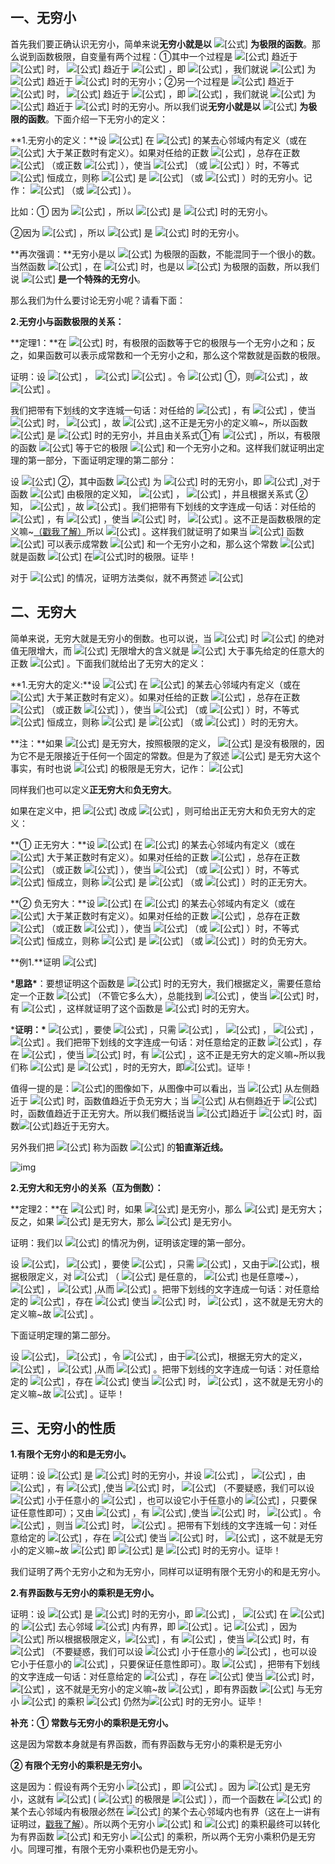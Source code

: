 ## 一、无穷小

首先我们要正确认识无穷小，简单来说**无穷小就是以** ![[公式]](https://www.zhihu.com/equation?tex=0) **为极限的函数**。那么说到函数极限，自变量有两个过程：①其中一个过程是 ![[公式]](https://www.zhihu.com/equation?tex=x) 趋近于 ![[公式]](https://www.zhihu.com/equation?tex=x_0) 时， ![[公式]](https://www.zhihu.com/equation?tex=f%28x%29) 趋近于 ![[公式]](https://www.zhihu.com/equation?tex=0) ，即 ![[公式]](https://www.zhihu.com/equation?tex=%5Clim%5Climits_%7Bx%5Cto+x_0%7Df%28x%29%3D0) ，我们就说 ![[公式]](https://www.zhihu.com/equation?tex=f%28x%29) 为 ![[公式]](https://www.zhihu.com/equation?tex=x) 趋近于 ![[公式]](https://www.zhihu.com/equation?tex=x_0+) 时的无穷小；②另一个过程是 ![[公式]](https://www.zhihu.com/equation?tex=x) 趋近于 ![[公式]](https://www.zhihu.com/equation?tex=%5Cinfty) 时， ![[公式]](https://www.zhihu.com/equation?tex=f%28x%29) 趋近于 ![[公式]](https://www.zhihu.com/equation?tex=0) ，即 ![[公式]](https://www.zhihu.com/equation?tex=%5Clim%5Climits_%7Bx%5Cto+%5Cinfty%7Df%28x%29%3D0) ，我们就说 ![[公式]](https://www.zhihu.com/equation?tex=f%28x%29) 为 ![[公式]](https://www.zhihu.com/equation?tex=x) 趋近于 ![[公式]](https://www.zhihu.com/equation?tex=%5Cinfty+) 时的无穷小。所以我们说**无穷小就是以** ![[公式]](https://www.zhihu.com/equation?tex=0) **为极限的函数**。下面介绍一下无穷小的定义：

**1.无穷小的定义：**设 ![[公式]](https://www.zhihu.com/equation?tex=f%28x%29) 在 ![[公式]](https://www.zhihu.com/equation?tex=x_0) 的某去心邻域内有定义（或在 ![[公式]](https://www.zhihu.com/equation?tex=%7Cx%7C) 大于某正数时有定义）。如果对任给的正数 ![[公式]](https://www.zhihu.com/equation?tex=%5Cvarepsilon) ，总存在正数 ![[公式]](https://www.zhihu.com/equation?tex=%5Cdelta) （或正数 ![[公式]](https://www.zhihu.com/equation?tex=X) ），使当 ![[公式]](https://www.zhihu.com/equation?tex=0%3C%7Cx-x_0%7C%3C%5Cdelta) （或 ![[公式]](https://www.zhihu.com/equation?tex=%7Cx%7C%3EX) ）时，不等式 ![[公式]](https://www.zhihu.com/equation?tex=%7Cf%28x%29-0%7C%3D%7Cf%28x%29%7C%3C%5Cvarepsilon) 恒成立，则称 ![[公式]](https://www.zhihu.com/equation?tex=f%28x%29) 是 ![[公式]](https://www.zhihu.com/equation?tex=x%5Cto+x_0) （或 ![[公式]](https://www.zhihu.com/equation?tex=x%5Cto+%5Cinfty) ）时的无穷小。记作： ![[公式]](https://www.zhihu.com/equation?tex=%5Clim%5Climits_%7Bx%5Cto+x_0%7Df%28x%29%3D0) （或 ![[公式]](https://www.zhihu.com/equation?tex=%5Clim%5Climits_%7Bx%5Cto%5Cinfty%7Df%28x%29%3D0) ）。

比如：① 因为 ![[公式]](https://www.zhihu.com/equation?tex=%5Clim%5Climits_%7Bx%5Cto+1%7D%28x-1%29%3D0) ，所以 ![[公式]](https://www.zhihu.com/equation?tex=f%28x%29%3Dx-1) 是 ![[公式]](https://www.zhihu.com/equation?tex=x%5Cto+1) 时的无穷小。

②因为 ![[公式]](https://www.zhihu.com/equation?tex=%5Clim%5Climits_%7Bx%5Cto%5Cinfty%7D%5Cfrac%7B1%7D%7Bx%7D%3D0) ，所以 ![[公式]](https://www.zhihu.com/equation?tex=f%28x%29%3D%5Cfrac%7B1%7D%7Bx%7D) 是 ![[公式]](https://www.zhihu.com/equation?tex=x%5Cto+%5Cinfty) 时的无穷小。

**再次强调：**无穷小是以 ![[公式]](https://www.zhihu.com/equation?tex=0) 为极限的函数，不能混同于一个很小的数。当然函数 ![[公式]](https://www.zhihu.com/equation?tex=f%28x%29%3D0) ，在 ![[公式]](https://www.zhihu.com/equation?tex=x%5Cto+0) 时，也是以 ![[公式]](https://www.zhihu.com/equation?tex=0) 为极限的函数，所以我们说 ![[公式]](https://www.zhihu.com/equation?tex=0) **是一个特殊的无穷小**。



那么我们为什么要讨论无穷小呢？请看下面：

**2.无穷小与函数极限的关系：**

**定理1：**在 ![[公式]](https://www.zhihu.com/equation?tex=x%5Cto+x_0%28x%5Cto+%5Cinfty%29) 时，有极限的函数等于它的极限与一个无穷小之和；反之，如果函数可以表示成常数和一个无穷小之和，那么这个常数就是函数的极限。

证明：设 ![[公式]](https://www.zhihu.com/equation?tex=%5Clim%5Climits_%7Bx%5Cto+x_0%7Df%28x%29%3DA) ， ![[公式]](https://www.zhihu.com/equation?tex=%5Cunderline%7B%E5%AF%B9%E4%BB%BB%E7%BB%99%E7%9A%84%5Cvarepsilon%3E0%EF%BC%8C%E6%9C%89%5Cdelta%3E0%EF%BC%8C%E4%BD%BF%E5%BD%930%3C%7Cx-x_0%7C%3C%5Cdelta%E6%97%B6%EF%BC%8C%7D) ![[公式]](https://www.zhihu.com/equation?tex=%7Cf%28x%29-A%7C%3C%5Cvarepsilon) 。令 ![[公式]](https://www.zhihu.com/equation?tex=g%28x%29%3Df%28x%29-A) ①，则![[公式]](https://www.zhihu.com/equation?tex=%5Cunderline%7B%7Cg%28x%29%7C%3C%5Cvarepsilon%7D) ，故 ![[公式]](https://www.zhihu.com/equation?tex=%5Cunderline%7B%5Clim%5Climits_%7Bx%5Cto+x_0%7Dg%28x%29%3D0%7D) 。

我们把带有下划线的文字连城一句话：对任给的 ![[公式]](https://www.zhihu.com/equation?tex=%5Cvarepsilon%3E0) ，有 ![[公式]](https://www.zhihu.com/equation?tex=%5Cdelta%3E0) ，使当 ![[公式]](https://www.zhihu.com/equation?tex=0%3C%7Cx-x_0%7C%3C%5Cdelta) 时， ![[公式]](https://www.zhihu.com/equation?tex=%7Cg%28x%29%7C%3C%5Cvarepsilon) ，故 ![[公式]](https://www.zhihu.com/equation?tex=%5Clim%5Climits_%7Bx%5Cto+x_0%7Dg%28x%29%3D0) ,这不正是无穷小的定义嘛~，所以函数 ![[公式]](https://www.zhihu.com/equation?tex=g%28x%29) 是 ![[公式]](https://www.zhihu.com/equation?tex=x%5Cto+x_0) 时的无穷小，并且由关系式①有 ![[公式]](https://www.zhihu.com/equation?tex=f%28x%29%3DA%2Bg%28x%29) ，所以，有极限的函数 ![[公式]](https://www.zhihu.com/equation?tex=f%28x%29) 等于它的极限 ![[公式]](https://www.zhihu.com/equation?tex=A) 和一个无穷小之和。这样我们就证明出定理的第一部分，下面证明定理的第二部分：

设 ![[公式]](https://www.zhihu.com/equation?tex=f%28x%29%3DA%2Bg%28x%29) ②，其中函数 ![[公式]](https://www.zhihu.com/equation?tex=g%28x%29) 为 ![[公式]](https://www.zhihu.com/equation?tex=x%5Cto+x_0) 时的无穷小，即 ![[公式]](https://www.zhihu.com/equation?tex=%5Clim%5Climits_%7Bx%5Cto+x_0%7Dg%28x%29%3D0) ,对于函数 ![[公式]](https://www.zhihu.com/equation?tex=g%28x%29) 由极限的定义知， ![[公式]](https://www.zhihu.com/equation?tex=%5Cunderline%7B%E5%AF%B9%E4%BB%BB%E7%BB%99%E7%9A%84%5Cvarepsilon%3E0%EF%BC%8C%E6%9C%89%5Cdelta%3E0%EF%BC%8C%E4%BD%BF%E5%BD%930%3C%7Cx-x_0%7C%3C%5Cdelta%E6%97%B6%7D) ， ![[公式]](https://www.zhihu.com/equation?tex=%7Cg%28x%29-0%7C%3D%7Cg%28x%29%7C%3C%5Cvarepsilon) ，并且根据关系式 ② 知， ![[公式]](https://www.zhihu.com/equation?tex=g%28x%29%3Df%28x%29-A) ，故 ![[公式]](https://www.zhihu.com/equation?tex=%5Cunderline%7B%7Cf%28x%29-A%7C%3C%5Cvarepsilon%7D) 。我们把带有下划线的文字连成一句话：对任给的 ![[公式]](https://www.zhihu.com/equation?tex=%5Cvarepsilon%3E0) ，有 ![[公式]](https://www.zhihu.com/equation?tex=%5Cdelta%3E0) ，使当 ![[公式]](https://www.zhihu.com/equation?tex=0%3C%7Cx-x_0%7C%3C%5Cdelta) 时， ![[公式]](https://www.zhihu.com/equation?tex=%7Cf%28x%29-A%7C%3C%5Cvarepsilon) 。这不正是函数极限的定义嘛~[（戳我了解）](https://zhuanlan.zhihu.com/p/258963587)所以 ![[公式]](https://www.zhihu.com/equation?tex=%5Clim%5Climits_%7Bx%5Cto+x_0%7Df%28x%29%3DA) 。这样我们就证明了如果当 ![[公式]](https://www.zhihu.com/equation?tex=x%5Cto+x_0) 函数 ![[公式]](https://www.zhihu.com/equation?tex=f%28x%29) 可以表示成常数 ![[公式]](https://www.zhihu.com/equation?tex=A) 和一个无穷小之和，那么这个常数 ![[公式]](https://www.zhihu.com/equation?tex=A) 就是函数 ![[公式]](https://www.zhihu.com/equation?tex=f%28x%29) 在![[公式]](https://www.zhihu.com/equation?tex=x%5Cto+x_0)时的极限。证毕！

对于 ![[公式]](https://www.zhihu.com/equation?tex=x%5Cto%5Cinfty) 的情况，证明方法类似，就不再赘述 ![[公式]](https://www.zhihu.com/equation?tex=%5Ccdots%5Ccdots)

## **二、无穷大**

简单来说，无穷大就是无穷小的倒数。也可以说，当 ![[公式]](https://www.zhihu.com/equation?tex=x%5Cto+x_0) 时 ![[公式]](https://www.zhihu.com/equation?tex=f%28x%29) 的绝对值无限增大，而 ![[公式]](https://www.zhihu.com/equation?tex=%7Cf%28x%29%7C) 无限增大的含义就是 ![[公式]](https://www.zhihu.com/equation?tex=%7Cf%28x%29%7C) 大于事先给定的任意大的正数 ![[公式]](https://www.zhihu.com/equation?tex=M) 。下面我们就给出了无穷大的定义：

**1.无穷大的定义:**设 ![[公式]](https://www.zhihu.com/equation?tex=f%28x%29) 在 ![[公式]](https://www.zhihu.com/equation?tex=x_0) 的某去心邻域内有定义（或在 ![[公式]](https://www.zhihu.com/equation?tex=%7Cx%7C) 大于某正数时有定义）。如果对任给的正数 ![[公式]](https://www.zhihu.com/equation?tex=M) ，总存在正数 ![[公式]](https://www.zhihu.com/equation?tex=%5Cdelta) （或正数 ![[公式]](https://www.zhihu.com/equation?tex=X) ），使当 ![[公式]](https://www.zhihu.com/equation?tex=0%3C%7Cx-x_0%7C%3C%5Cdelta) （或 ![[公式]](https://www.zhihu.com/equation?tex=%7Cx%7C%3EX) ）时，不等式 ![[公式]](https://www.zhihu.com/equation?tex=%7Cf%28x%29%7C%3EM) 恒成立，则称 ![[公式]](https://www.zhihu.com/equation?tex=f%28x%29) 是 ![[公式]](https://www.zhihu.com/equation?tex=x%5Cto+x_0) （或 ![[公式]](https://www.zhihu.com/equation?tex=x%5Cto+%5Cinfty) ）时的无穷大。

**注：**如果 ![[公式]](https://www.zhihu.com/equation?tex=f%28x%29) 是无穷大，按照极限的定义， ![[公式]](https://www.zhihu.com/equation?tex=f%28x%29) 是没有极限的，因为它不是无限接近于任何一个固定的常数。但是为了叙述 ![[公式]](https://www.zhihu.com/equation?tex=f%28x%29) 是无穷大这个事实，有时也说 ![[公式]](https://www.zhihu.com/equation?tex=f%28x%29) 的极限是无穷大，记作： ![[公式]](https://www.zhihu.com/equation?tex=%5Clim%5Climits_%7Bx%5Cto+x_0%7Df%28x%29%3D%5Cinfty%EF%BC%88%E6%88%96%5Clim%5Climits_%7Bx%5Cto+%5Cinfty%7Df%28x%29%3D%5Cinfty%EF%BC%89)

同样我们也可以定义**正无穷大**和**负无穷大**。

如果在定义中，把 ![[公式]](https://www.zhihu.com/equation?tex=%7Cf%28x%29%7C%3EM) 改成 ![[公式]](https://www.zhihu.com/equation?tex=f%28x%29%3EM%EF%BC%88%E6%88%96f%28x%29%3C-M%29) ，则可给出正无穷大和负无穷大的定义：

**① 正无穷大：**设 ![[公式]](https://www.zhihu.com/equation?tex=f%28x%29) 在 ![[公式]](https://www.zhihu.com/equation?tex=x_0) 的某去心邻域内有定义（或在 ![[公式]](https://www.zhihu.com/equation?tex=%7Cx%7C) 大于某正数时有定义）。如果对任给的正数 ![[公式]](https://www.zhihu.com/equation?tex=M) ，总存在正数 ![[公式]](https://www.zhihu.com/equation?tex=%5Cdelta) （或正数 ![[公式]](https://www.zhihu.com/equation?tex=X) ），使当 ![[公式]](https://www.zhihu.com/equation?tex=0%3C%7Cx-x_0%7C%3C%5Cdelta) （或 ![[公式]](https://www.zhihu.com/equation?tex=%7Cx%7C%3EX) ）时，不等式 ![[公式]](https://www.zhihu.com/equation?tex=f%28x%29%3EM) 恒成立，则称 ![[公式]](https://www.zhihu.com/equation?tex=f%28x%29) 是 ![[公式]](https://www.zhihu.com/equation?tex=x%5Cto+x_0) （或 ![[公式]](https://www.zhihu.com/equation?tex=x%5Cto+%5Cinfty) ）时的正无穷大。

**② 负无穷大：**设 ![[公式]](https://www.zhihu.com/equation?tex=f%28x%29) 在 ![[公式]](https://www.zhihu.com/equation?tex=x_0) 的某去心邻域内有定义（或在 ![[公式]](https://www.zhihu.com/equation?tex=%7Cx%7C) 大于某正数时有定义）。如果对任给的正数 ![[公式]](https://www.zhihu.com/equation?tex=M) ，总存在正数 ![[公式]](https://www.zhihu.com/equation?tex=%5Cdelta) （或正数 ![[公式]](https://www.zhihu.com/equation?tex=X) ），使当 ![[公式]](https://www.zhihu.com/equation?tex=0%3C%7Cx-x_0%7C%3C%5Cdelta) （或 ![[公式]](https://www.zhihu.com/equation?tex=%7Cx%7C%3EX) ）时，不等式 ![[公式]](https://www.zhihu.com/equation?tex=f%28x%29%3C-M) 恒成立，则称 ![[公式]](https://www.zhihu.com/equation?tex=f%28x%29) 是 ![[公式]](https://www.zhihu.com/equation?tex=x%5Cto+x_0) （或 ![[公式]](https://www.zhihu.com/equation?tex=x%5Cto+%5Cinfty) ）时的负无穷大。

**例1.**证明 ![[公式]](https://www.zhihu.com/equation?tex=%5Clim%5Climits_%7Bx%5Cto+1%7D%5Cfrac%7B1%7D%7Bx-1%7D%3D%5Cinfty)

***思路\***：要想证明这个函数是 ![[公式]](https://www.zhihu.com/equation?tex=x%5Cto+1) 时的无穷大，我们根据定义，需要任意给定一个正数 ![[公式]](https://www.zhihu.com/equation?tex=M) （不管它多么大），总能找到 ![[公式]](https://www.zhihu.com/equation?tex=%5Cdelta%3E0) ，使当 ![[公式]](https://www.zhihu.com/equation?tex=0%3C%7Cx-1%7C%3C%5Cdelta) 时，有 ![[公式]](https://www.zhihu.com/equation?tex=%7Cf%28x%29%7C%3EM) ，这样就证明了这个函数是 ![[公式]](https://www.zhihu.com/equation?tex=x%5Cto+1) 时的无穷大。

***证明：\*** ![[公式]](https://www.zhihu.com/equation?tex=%5Cunderline%7B%E8%AE%BEM%E6%98%AF%E4%BB%BB%E6%84%8F%E7%BB%99%E5%AE%9A%E7%9A%84%E6%AD%A3%E6%95%B0%7D) ，要使 ![[公式]](https://www.zhihu.com/equation?tex=%7Cf%28x%29%7C%3D%7C%5Cfrac%7B1%7D%7Bx-1%7D%7C%3D%5Cfrac%7B1%7D%7B%7Cx-1%7C%7D%3EM) ，只需 ![[公式]](https://www.zhihu.com/equation?tex=%7Cx-1%7C%3C%5Cfrac%7B1%7D%7BM%7D) ， ![[公式]](https://www.zhihu.com/equation?tex=%5Cunderline%7B%E5%8F%96%5Cdelta%3D%5Cfrac%7B1%7D%7BM%7D%7D) ， ![[公式]](https://www.zhihu.com/equation?tex=%5Cunderline%7B%E5%88%99%E5%BD%930%3C%7Cx-1%7C%3C%5Cdelta%E6%97%B6%7D) ， ![[公式]](https://www.zhihu.com/equation?tex=%5Cunderline%7B%7Cf%28x%29%7C%3D%7C%5Cfrac%7B1%7D%7Bx-1%7D%7C%3D%5Cfrac%7B1%7D%7B%7Cx-1%7C%7D%3EM%7D) 。我们把带下划线的文字连成一句话：对任意给定的正数 ![[公式]](https://www.zhihu.com/equation?tex=M) ，存在 ![[公式]](https://www.zhihu.com/equation?tex=%5Cdelta%3D%5Cfrac%7B1%7D%7BM%7D) ，使当 ![[公式]](https://www.zhihu.com/equation?tex=0%3C%7Cx-1%7C%3C%5Cdelta) 时，有 ![[公式]](https://www.zhihu.com/equation?tex=%7Cf%28x%29%7C%3D%7C%5Cfrac%7B1%7D%7Bx-1%7D%7C%3D%5Cfrac%7B1%7D%7B%7Cx-1%7C%7D%3EM) ，这不正是无穷大的定义嘛~所以我们称 ![[公式]](https://www.zhihu.com/equation?tex=f%28x%29%3D%5Cfrac%7B1%7D%7Bx-1%7D) 是 ![[公式]](https://www.zhihu.com/equation?tex=x%5Cto+1) ，时的无穷大，即![[公式]](https://www.zhihu.com/equation?tex=%5Clim%5Climits_%7Bx%5Cto+1%7D%5Cfrac%7B1%7D%7Bx-1%7D%3D%5Cinfty)。证毕！

值得一提的是：![[公式]](https://www.zhihu.com/equation?tex=f%28x%29%3D%5Cfrac%7B1%7D%7Bx-1%7D)的图像如下，从图像中可以看出，当 ![[公式]](https://www.zhihu.com/equation?tex=x) 从左侧趋近于 ![[公式]](https://www.zhihu.com/equation?tex=1) 时，函数值趋近于负无穷大；当 ![[公式]](https://www.zhihu.com/equation?tex=x) 从右侧趋近于 ![[公式]](https://www.zhihu.com/equation?tex=1) 时，函数值趋近于正无穷大。所以我们概括说当 ![[公式]](https://www.zhihu.com/equation?tex=x)趋近于 ![[公式]](https://www.zhihu.com/equation?tex=1) 时，函数![[公式]](https://www.zhihu.com/equation?tex=f%28x%29%3D%5Cfrac%7B1%7D%7Bx-1%7D)趋近于无穷大。

另外我们把 ![[公式]](https://www.zhihu.com/equation?tex=x%3D1) 称为函数 ![[公式]](https://www.zhihu.com/equation?tex=f%28x%29) 的**铅直渐近线。**

![img](https://pic3.zhimg.com/80/v2-7bd96873e598ec7378e5cc435a32d272_720w.jpg)

**2.无穷大和无穷小的关系（互为倒数）：**

**定理2：**在 ![[公式]](https://www.zhihu.com/equation?tex=x%5Cto+x_0%EF%BC%88%E6%88%96x%5Cto+%5Cinfty%EF%BC%89) 时，如果 ![[公式]](https://www.zhihu.com/equation?tex=f%28x%29) 是无穷小，那么 ![[公式]](https://www.zhihu.com/equation?tex=%5Cfrac%7B1%7D%7Bf%28x%29%7D) 是无穷大；反之，如果 ![[公式]](https://www.zhihu.com/equation?tex=f%28x%29) 是无穷大，那么 ![[公式]](https://www.zhihu.com/equation?tex=%5Cfrac%7B1%7D%7Bf%28x%29%7D) 是无穷小。

证明：我们以 ![[公式]](https://www.zhihu.com/equation?tex=x%5Cto+x_0) 的情况为例，证明该定理的第一部分。

设 ![[公式]](https://www.zhihu.com/equation?tex=%5Clim%5Climits_%7Bx%5Cto+x_0%7Df%28x%29%3D0)， ![[公式]](https://www.zhihu.com/equation?tex=%5Cunderline%7B%E5%AF%B9%E4%BB%BB%E6%84%8F%E7%BB%99%E5%AE%9A%E7%9A%84M%3E0%7D) ，要使 ![[公式]](https://www.zhihu.com/equation?tex=%7C%5Cfrac%7B1%7D%7Bf%28x%29%7D%7C%3EM) ，只需 ![[公式]](https://www.zhihu.com/equation?tex=%7Cf%28x%29%7C%3C%5Cfrac%7B1%7D%7BM%7D) ，又由于![[公式]](https://www.zhihu.com/equation?tex=%5Clim%5Climits_%7Bx%5Cto+x_0%7Df%28x%29%3D0)，根据极限定义，对 ![[公式]](https://www.zhihu.com/equation?tex=%5Cvarepsilon_0%3D%5Cfrac%7B1%7D%7BM%7D) （ ![[公式]](https://www.zhihu.com/equation?tex=M) 是任意的， ![[公式]](https://www.zhihu.com/equation?tex=%5Cvarepsilon_0) 也是任意喽~）， ![[公式]](https://www.zhihu.com/equation?tex=%5Cunderline%7B%E5%AD%98%E5%9C%A8%5Cdelta%3E0%EF%BC%8C%E4%BD%BF%E5%BD%930%3C%7Cx-x_0%7C%3C%5Cdelta+%E6%97%B6%7D) ， ![[公式]](https://www.zhihu.com/equation?tex=%7Cf%28x%29-0%7C%3D%7Cf%28x%29%7C%3C%5Cvarepsilon_0%3D%5Cfrac%7B1%7D%7BM%7D) ,从而 ![[公式]](https://www.zhihu.com/equation?tex=%5Cunderline%7B%7C%5Cfrac%7B1%7D%7Bf%28x%29%7D%7C%3EM%7D) 。把带下划线的文字连成一句话：对任意给定的 ![[公式]](https://www.zhihu.com/equation?tex=M%3E0) ，存在 ![[公式]](https://www.zhihu.com/equation?tex=%5Cdelta%3E0%EF%BC%8C) 使当 ![[公式]](https://www.zhihu.com/equation?tex=0%3C%7Cx-x_0%7C%3C%5Cdelta) 时， ![[公式]](https://www.zhihu.com/equation?tex=%7C%5Cfrac%7B1%7D%7Bf%28x%29%7D%7C%3EM) ，这不就是无穷大的定义嘛~故 ![[公式]](https://www.zhihu.com/equation?tex=%5Clim%5Climits_%7Bx%5Cto+x_0%7D%5Cfrac%7B1%7D%7Bf%28x%29%7D%3D%5Cinfty) 。

下面证明定理的第二部分。

设 ![[公式]](https://www.zhihu.com/equation?tex=%5Clim%5Climits_%7Bx%5Cto+x_0%7Df%28x%29%3D%5Cinfty)， ![[公式]](https://www.zhihu.com/equation?tex=%5Cunderline%7B%E5%AF%B9%E4%BB%BB%E6%84%8F%E7%BB%99%E5%AE%9A%E7%9A%84%5Cvarepsilon%3E0%7D) ，令 ![[公式]](https://www.zhihu.com/equation?tex=M%3D%5Cfrac%7B1%7D%7B%5Cvarepsilon%7D) ，由于![[公式]](https://www.zhihu.com/equation?tex=%5Clim%5Climits_%7Bx%5Cto+x_0%7Df%28x%29%3D%5Cinfty)，根据无穷大的定义， ![[公式]](https://www.zhihu.com/equation?tex=%5Cunderline%7B%E5%AD%98%E5%9C%A8%5Cdelta%3E0%EF%BC%8C%E4%BD%BF%E5%BD%930%3C%7Cx-x_0%7C%3C%5Cdelta+%E6%97%B6%7D) ， ![[公式]](https://www.zhihu.com/equation?tex=%7Cf%28x%29%7C%3EM) ,从而 ![[公式]](https://www.zhihu.com/equation?tex=%5Cunderline%7B%7C%5Cfrac%7B1%7D%7Bf%28x%29%7D%7C%3C%5Cvarepsilon%7D) 。把带下划线的文字连成一句话：对任意给定的 ![[公式]](https://www.zhihu.com/equation?tex=%5Cvarepsilon%3E0) ，存在 ![[公式]](https://www.zhihu.com/equation?tex=%5Cdelta%3E0%EF%BC%8C) 使当 ![[公式]](https://www.zhihu.com/equation?tex=0%3C%7Cx-x_0%7C%3C%5Cdelta) 时， ![[公式]](https://www.zhihu.com/equation?tex=%7C%5Cfrac%7B1%7D%7Bf%28x%29%7D%7C%3C%5Cvarepsilon) ，这不就是无穷小的定义嘛~故 ![[公式]](https://www.zhihu.com/equation?tex=%5Clim%5Climits_%7Bx%5Cto+x_0%7D%5Cfrac%7B1%7D%7Bf%28x%29%7D%3D0) 。证毕！



## 三、无穷小的性质

**1.有限个无穷小的和是无穷小。**

证明：设 ![[公式]](https://www.zhihu.com/equation?tex=%5Calpha+%2C%5Cbeta+) 是 ![[公式]](https://www.zhihu.com/equation?tex=x%5Cto+x_0) 时的无穷小，并设 ![[公式]](https://www.zhihu.com/equation?tex=%5Cgamma%3D%5Calpha%2B%5Cbeta) ， ![[公式]](https://www.zhihu.com/equation?tex=%5Cunderline%7B%E5%AF%B9%E4%BB%BB%E7%BB%99%E7%9A%84%5Cvarepsilon%3E0%7D+) ，由 ![[公式]](https://www.zhihu.com/equation?tex=%5Clim%5Climits_%7Bx%5Cto+x_0%7D%5Calpha%3D0) ，有 ![[公式]](https://www.zhihu.com/equation?tex=%5Cdelta_1%3E0+) ,使当 ![[公式]](https://www.zhihu.com/equation?tex=0%3C%7Cx-x_0%7C%3C%5Cdelta_1) 时， ![[公式]](https://www.zhihu.com/equation?tex=%7C%5Calpha%7C%3C%5Cfrac%7B%5Cvarepsilon%7D%7B2%7D) （不要疑惑，我们可以设 ![[公式]](https://www.zhihu.com/equation?tex=%7C%5Calpha%7C) 小于任意小的 ![[公式]](https://www.zhihu.com/equation?tex=%5Cvarepsilon) ，也可以设它小于任意小的 ![[公式]](https://www.zhihu.com/equation?tex=%5Cfrac%7B%5Cvarepsilon%7D%7B2%7D) ，只要保证任意性即可）；又由 ![[公式]](https://www.zhihu.com/equation?tex=%5Clim%5Climits_%7Bx%5Cto+x_0%7D%5Cbeta%3D0) ，有 ![[公式]](https://www.zhihu.com/equation?tex=%5Cdelta_2%3E0) ,使当 ![[公式]](https://www.zhihu.com/equation?tex=0%3C%7Cx-x_0%7C%3C%5Cdelta_2) 时， ![[公式]](https://www.zhihu.com/equation?tex=%7C%5Cbeta%7C%3C%5Cfrac%7B%5Cvarepsilon%7D%7B2%7D) 。令 ![[公式]](https://www.zhihu.com/equation?tex=%5Cunderline%7B%5Cdelta%3D%5Cmin%5C%7B%5Cdelta_1%2C%5Cdelta_2%5C%7D%7D) ，则当 ![[公式]](https://www.zhihu.com/equation?tex=%5Cunderline%7B0%3C%7Cx-x_0%7C%3C%5Cdelta%7D) 时， ![[公式]](https://www.zhihu.com/equation?tex=%5Cunderline%7B%7C%5Cgamma%7C%3D%7C%5Calpha%2B%5Cbeta+%7C%5Cle%7C%5Calpha%7C%2B%7C%5Cbeta%7C%3D%5Cfrac%7B%5Cvarepsilon%7D%7B2%7D%2B%5Cfrac%7B%5Cvarepsilon%7D%7B2%7D%3D%5Cvarepsilon%7D) 。把带有下划线的文字连城一句：对任意给定的 ![[公式]](https://www.zhihu.com/equation?tex=%5Cvarepsilon%3E0) ，存在 ![[公式]](https://www.zhihu.com/equation?tex=%5Cdelta%3E0%EF%BC%8C) 使当 ![[公式]](https://www.zhihu.com/equation?tex=0%3C%7Cx-x_0%7C%3C%5Cdelta) 时， ![[公式]](https://www.zhihu.com/equation?tex=%7C%5Cgamma%7C%3C%5Cvarepsilon) ，这不就是无穷小的定义嘛~故 ![[公式]](https://www.zhihu.com/equation?tex=%5Clim%5Climits_%7Bx%5Cto+x_0%7D%5Cgamma%3D0) 即 ![[公式]](https://www.zhihu.com/equation?tex=%5Cgamma) 是 ![[公式]](https://www.zhihu.com/equation?tex=x%5Cto+x_0) 时的无穷小。证毕！

我们证明了两个无穷小之和为无穷小，同样可以证明有限个无穷小的和是无穷小。

**2.有界函数与无穷小的乘积是无穷小。**

证明：设 ![[公式]](https://www.zhihu.com/equation?tex=%5Calpha+) 是 ![[公式]](https://www.zhihu.com/equation?tex=x%5Cto+x_0) 时的无穷小，即 ![[公式]](https://www.zhihu.com/equation?tex=%5Clim%5Climits_%7Bx%5Cto+x_0%7D%5Calpha%3D0) ， ![[公式]](https://www.zhihu.com/equation?tex=u) 在 ![[公式]](https://www.zhihu.com/equation?tex=x_0) 的 ![[公式]](https://www.zhihu.com/equation?tex=%5Cdelta_1) 去心邻域 ![[公式]](https://www.zhihu.com/equation?tex=%5Cmathring%7BU%7D%28x_0%2C%5Cdelta_1%29) 内有界，即 ![[公式]](https://www.zhihu.com/equation?tex=%7Cu%7C%5Cle+M) 。记 ![[公式]](https://www.zhihu.com/equation?tex=%5Cbeta%3Du%5Ccdot%5Calpha) ，因为![[公式]](https://www.zhihu.com/equation?tex=%5Clim%5Climits_%7Bx%5Cto+x_0%7D%5Calpha%3D0) 所以根据极限定义，![[公式]](https://www.zhihu.com/equation?tex=%5Cunderline%7B%E5%AF%B9%E4%BB%BB%E7%BB%99%E7%9A%84%5Cvarepsilon%3E0%7D) ，有 ![[公式]](https://www.zhihu.com/equation?tex=%5Cdelta_2%3E0) ，使当 ![[公式]](https://www.zhihu.com/equation?tex=0%3C%7Cx-x_0%7C%3C%5Cdelta_2) 时，有 ![[公式]](https://www.zhihu.com/equation?tex=%7C%5Calpha-0%7C%3D%7C%5Calpha%7C%3C%5Cfrac%7B%5Cvarepsilon%7D%7BM%7D) （不要疑惑，我们可以设 ![[公式]](https://www.zhihu.com/equation?tex=%7C%5Calpha%7C) 小于任意小的 ![[公式]](https://www.zhihu.com/equation?tex=%5Cvarepsilon) ，也可以设它小于任意小的 ![[公式]](https://www.zhihu.com/equation?tex=%5Cfrac%7B%5Cvarepsilon%7D%7BM%7D) ，只要保证任意性即可）。取 ![[公式]](https://www.zhihu.com/equation?tex=%5Cunderline%7B%5Cdelta%3D%5Cmin%5C%7B%5Cdelta_1%2C%5Cdelta_2%5C%7D%EF%BC%8C%E5%88%99%E5%BD%930%3C%7Cx-x_0%7C%3C%5Cdelta+%E6%97%B6%EF%BC%8C%7C%5Cbeta%7C%3D%7Cu%5Ccdot%5Calpha%7C%3CM%5Ccdot%5Cfrac%7B%5Cvarepsilon%7D%7BM%7D%3D%5Cvarepsilon%7D) ，把带有下划线的文字连成一句话：对任意给定的 ![[公式]](https://www.zhihu.com/equation?tex=%5Cvarepsilon%3E0) ，存在 ![[公式]](https://www.zhihu.com/equation?tex=%5Cdelta%3E0%EF%BC%8C) 使当 ![[公式]](https://www.zhihu.com/equation?tex=0%3C%7Cx-x_0%7C%3C%5Cdelta) 时， ![[公式]](https://www.zhihu.com/equation?tex=%7C%5Cbeta%7C%3C%5Cvarepsilon) ，这不就是无穷小的定义嘛~故 ![[公式]](https://www.zhihu.com/equation?tex=%5Clim%5Climits_%7Bx%5Cto+x_0%7D%5Cbeta%3D0) ，即有界函数 ![[公式]](https://www.zhihu.com/equation?tex=u) 与无穷小 ![[公式]](https://www.zhihu.com/equation?tex=%5Calpha+) 的乘积 ![[公式]](https://www.zhihu.com/equation?tex=%5Cbeta) 仍然为![[公式]](https://www.zhihu.com/equation?tex=x%5Cto+x_0) 时的无穷小。证毕！

**补充：① 常数与无穷小的乘积是无穷小。**

这是因为常数本身就是有界函数，而有界函数与无穷小的乘积是无穷小

**② 有限个无穷小的乘积是无穷小。**

这是因为：假设有两个无穷小 ![[公式]](https://www.zhihu.com/equation?tex=%5Calpha+%2C%5Cbeta+) ，即 ![[公式]](https://www.zhihu.com/equation?tex=%5Calpha%5Cto+0%2C%5Cbeta%5Cto+0%28x%5Cto+x_0%29) 。因为 ![[公式]](https://www.zhihu.com/equation?tex=%5Calpha) 是无穷小，这就有 ![[公式]](https://www.zhihu.com/equation?tex=%5Clim%5Climits_%7Bx%5Cto+x_0%7D%5Calpha%3D0) ( ![[公式]](https://www.zhihu.com/equation?tex=%5Calpha) 的极限是 ![[公式]](https://www.zhihu.com/equation?tex=0) ），而一个函数在 ![[公式]](https://www.zhihu.com/equation?tex=x_0) 的某个去心邻域内有极限必然在 ![[公式]](https://www.zhihu.com/equation?tex=x_0) 的某个去心邻域内也有界（这在上一讲有证明过，[戳我了解](https://zhuanlan.zhihu.com/p/258963587)）。所以两个无穷小 ![[公式]](https://www.zhihu.com/equation?tex=%5Calpha) 和 ![[公式]](https://www.zhihu.com/equation?tex=%5Cbeta) 的乘积最终可以转化为有界函数 ![[公式]](https://www.zhihu.com/equation?tex=%5Calpha) 和无穷小 ![[公式]](https://www.zhihu.com/equation?tex=%5Cbeta) 的乘积，所以两个无穷小乘积仍是无穷小。同理可推，有限个无穷小乘积也仍是无穷小。